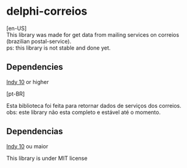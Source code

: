 # delphi-correios

[en-US]  
This library was made for get data from mailing services on correios (brazilian postal-service).  
ps: this library is not stable and done yet.  

## Dependencies
  [Indy 10](http://www.indyproject.org/index.en.aspx) or higher 

[pt-BR]  

Esta biblioteca foi feita para retornar dados de serviços dos correios.  
obs: este library não esta completo e estável até o momento.  

## Dependencias
  [Indy 10](http://www.indyproject.org/index.en.aspx) ou maior  



This library is under MIT license
